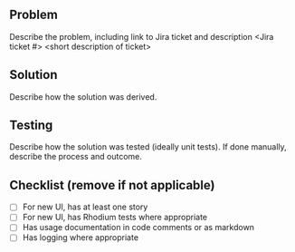 ## Problem
Describe the problem, including link to Jira ticket and description
\<Jira ticket #\> \<short description of ticket\>

## Solution
Describe how the solution was derived.

## Testing
Describe how the solution was tested (ideally unit tests). If done manually, describe the process and outcome.

## Checklist (remove if not applicable)
- [ ] For new UI, has at least one story
- [ ] For new UI, has Rhodium tests where appropriate
- [ ] Has usage documentation in code comments or as markdown
- [ ] Has logging where appropriate